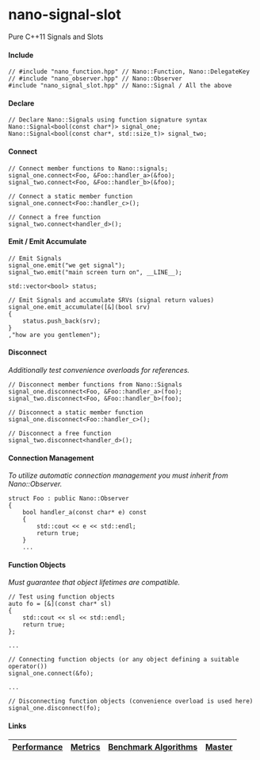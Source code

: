 nano-signal-slot
================

Pure C++11 Signals and Slots

#### Include
```
// #include "nano_function.hpp" // Nano::Function, Nano::DelegateKey
// #include "nano_observer.hpp" // Nano::Observer
#include "nano_signal_slot.hpp" // Nano::Signal / All the above
```

#### Declare
```
// Declare Nano::Signals using function signature syntax
Nano::Signal<bool(const char*)> signal_one;
Nano::Signal<bool(const char*, std::size_t)> signal_two;
```

#### Connect

```
// Connect member functions to Nano::signals;
signal_one.connect<Foo, &Foo::handler_a>(&foo);
signal_two.connect<Foo, &Foo::handler_b>(&foo);

// Connect a static member function
signal_one.connect<Foo::handler_c>();

// Connect a free function
signal_two.connect<handler_d>();
```

#### Emit / Emit Accumulate

```
// Emit Signals
signal_one.emit("we get signal");
signal_two.emit("main screen turn on", __LINE__);

std::vector<bool> status;

// Emit Signals and accumulate SRVs (signal return values)
signal_one.emit_accumulate([&](bool srv)
{
    status.push_back(srv);
}
,"how are you gentlemen");
```

#### Disconnect

_Additionally test convenience overloads for references._

```
// Disconnect member functions from Nano::Signals
signal_one.disconnect<Foo, &Foo::handler_a>(foo);
signal_two.disconnect<Foo, &Foo::handler_b>(foo);

// Disconnect a static member function
signal_one.disconnect<Foo::handler_c>();

// Disconnect a free function
signal_two.disconnect<handler_d>();
```

#### Connection Management

_To utilize automatic connection management you must inherit from Nano::Observer._

```
struct Foo : public Nano::Observer
{
    bool handler_a(const char* e) const
    {
        std::cout << e << std::endl;
        return true;
    }
	...
```

#### Function Objects

_*Must guarantee that object lifetimes are compatible.*_

```
// Test using function objects
auto fo = [&](const char* sl)
{
    std::cout << sl << std::endl;
    return true;
};

...

// Connecting function objects (or any object defining a suitable operator())
signal_one.connect(&fo);

...

// Disconnecting function objects (convenience overload is used here)
signal_one.disconnect(fo);
```

#### Links

| [Performance](https://github.com/NoAvailableAlias/signal-slot-benchmarks/tree/master/#performance) | [Metrics](https://github.com/NoAvailableAlias/signal-slot-benchmarks/tree/master/#metrics) | [Benchmark Algorithms](https://github.com/NoAvailableAlias/signal-slot-benchmarks/tree/master/#benchmark-algorithms) | [Master](https://github.com/NoAvailableAlias/nano-signal-slot/tree/master) |
|:-------------------------------------------------------------------------------------------------- |:------------------------------------------------------------------------------------------:|:--------------------------------------------------------------------------------------------------------------------:| --------------------------------------------------------------------------:|
